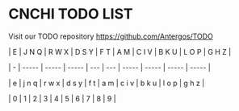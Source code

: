 # CNCHI TODO LIST

Visit our TODO repository https://github.com/Antergos/TODO

| E | J N Q | R W X | D S Y | F T | A M | C I V | B K U | L O P | G H Z |

| - | ----- | ----- | ----- | --- | --- | ----- | ----- | ----- | ----- |

| e | j n q | r w x | d s y | f t | a m | c i v | b k u | l o p | g h z |

| 0 |   1   |   2   |   3   |  4  |  5  |   6   |   7   |   8   |   9   |
